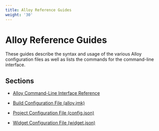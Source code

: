 ```yaml
---
title: Alloy Reference Guides
weight: '30'
---
```


# Alloy Reference Guides

These guides describe the syntax and usage of the various Alloy configuration files as well as lists the commands for the command-line interface.

## Sections

* [Alloy Command-Line Interface Reference](/guide/Alloy_Framework/Alloy_How-tos/Alloy_Reference_Guides/Alloy_Command-Line_Interface_Reference/)

* [Build Configuration File (alloy.jmk)](/guide/Alloy_Framework/Alloy_How-tos/Alloy_Reference_Guides/Build_Configuration_File_(alloy.jmk)/)

* [Project Configuration File (config.json)](/guide/Alloy_Framework/Alloy_How-tos/Alloy_Reference_Guides/Project_Configuration_File_(config.json)/)

* [Widget Configuration File (widget.json)](/guide/Alloy_Framework/Alloy_How-tos/Alloy_Reference_Guides/Widget_Configuration_File_(widget.json)/)
